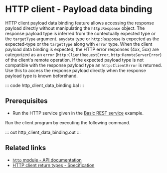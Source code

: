 # HTTP client - Payload data binding

HTTP client payload data binding feature allows accessing the response payload directly without manipulating the `http:Response` object. The response payload type is inferred from the contextually expected type or the `targetType` argument. `anydata` type or `http:Response` is expected as the expected-type or the `targetType` along with `error` type. When the client payload data binding is expected, the HTTP error responses (4xx, 5xx) are categorized as an `error` (`http:ClientRequestError`, `http:RemoteServerError`) of the client's remote operation. If the expected payload type is not compatible with the response payload type an `http:ClientError` is returned. Use this to access the response payload directly when the response payload type is known beforehand. 

::: code http_client_data_binding.bal :::

## Prerequisites
- Run the HTTP service given in the [Basic REST service](/learn/by-example/http-basic-rest-service/) example.

Run the client program by executing the following command.

::: out http_client_data_binding.out :::

## Related links
- [`http` module - API documentation](https://lib.ballerina.io/ballerina/http/latest/)
- [HTTP client return types - Specification](/spec/http/#243-client-action-return-types)
